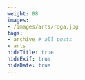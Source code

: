 ```yaml
---
weight: 88
images:
- /images/arts/roga.jpg
tags:
- archive # all posts
- arts
hideTitle: true
hideExif: true
hideDate: true
---
```

